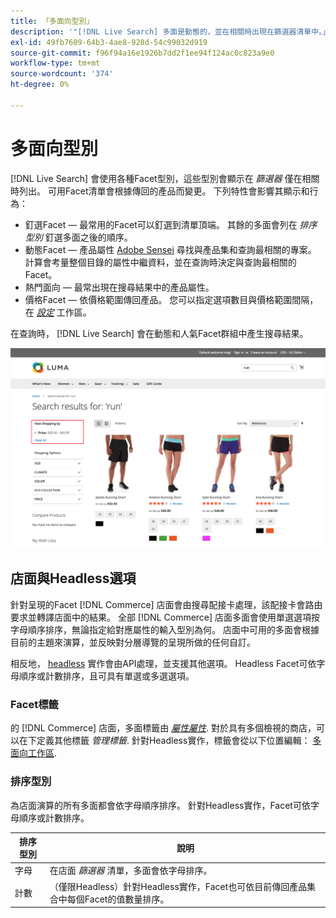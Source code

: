 ```yaml
---
title: 「多面向型別」
description: '"[!DNL Live Search] 多面是動態的，並在相關時出現在篩選器清單中。」'
exl-id: 49fb7609-64b3-4ae8-928d-54c99032d919
source-git-commit: f96f94a16e1926b7dd2f1ee94f124ac0c823a9e0
workflow-type: tm+mt
source-wordcount: '374'
ht-degree: 0%

---
```


# 多面向型別

[!DNL Live Search] 會使用各種Facet型別，這些型別會顯示在 *篩選器* 僅在相關時列出。 可用Facet清單會根據傳回的產品而變更。 下列特性會影響其顯示和行為：

* 釘選Facet — 最常用的Facet可以釘選到清單頂端。 其餘的多面會列在 *排序型別* 釘選多面之後的順序。
* 動態Facet — 產品屬性 [Adobe Sensei](https://www.adobe.com/sensei.html) 尋找與產品集和查詢最相關的專案。 計算會考量整個目錄的屬性中繼資料，並在查詢時決定與查詢最相關的Facet。
* 熱門面向 — 最常出現在搜尋結果中的產品屬性。
* 價格Facet — 依價格範圍傳回產品。 您可以指定選項數目與價格範圍間隔，在 [*設定*](settings.md) 工作區。

在查詢時， [!DNL Live Search] 會在動態和人氣Facet群組中產生搜尋結果。

![Facet — 價格](assets/storefront-search-results-run-price.png)

## 店面與Headless選項

針對呈現的Facet [!DNL Commerce] 店面會由搜尋配接卡處理，該配接卡會路由要求並轉譯店面中的結果。 全部 [!DNL Commerce] 店面多面會使用單選選項按字母順序排序，無論指定給對應屬性的輸入型別為何。 店面中可用的多面會根據目前的主題來演算，並反映對分層導覽的呈現所做的任何自訂。

相反地， [headless](https://developer.adobe.com/commerce/php/architecture/technical-vision/web-api/) 實作會由API處理，並支援其他選項。 Headless Facet可依字母順序或計數排序，且可具有單選或多選選項。

### Facet標籤

的 [!DNL Commerce] 店面，多面標籤由 [*屬性屬性*](https://experienceleague.adobe.com/docs/commerce-admin/catalog/product-attributes/create/attribute-product-create.html). 對於具有多個檢視的商店，可以在下定義其他標籤 *管理標籤*. 針對Headless實作，標籤會從以下位置編輯： [多面向工作區](faceting-workspace.md).

### 排序型別

為店面演算的所有多面都會依字母順序排序。 針對Headless實作，Facet可依字母順序或計數排序。

| 排序型別 | 說明 |
|--- |--- |
| 字母 | 在店面 *篩選器* 清單，多面會依字母排序。 |
| 計數 | （僅限Headless）針對Headless實作，Facet也可依目前傳回產品集合中每個Facet的值數量排序。 |
